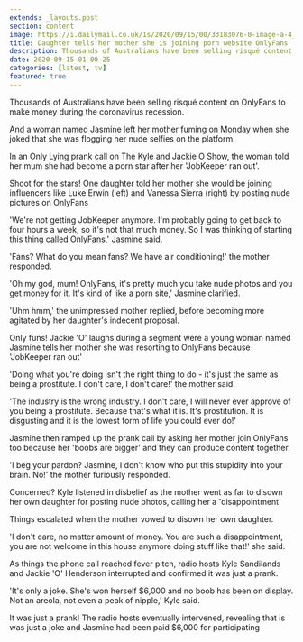 ```yaml
---
extends: _layouts.post
section: content
image: https://i.dailymail.co.uk/1s/2020/09/15/00/33183076-0-image-a-4_1600124519321.jpg 
title: Daughter tells her mother she is joining porn website OnlyFans 
description: Thousands of Australians have been selling risqué content on OnlyFans to make money during the coronavirus recession. 
date: 2020-09-15-01-00-25 
categories: [latest, tv] 
featured: true 
--- 
```

Thousands of Australians have been selling risqué content on OnlyFans to make money during the coronavirus recession.

And a woman named Jasmine left her mother fuming on Monday when she joked that she was flogging her nude selfies on the platform.

In an Only Lying prank call on The Kyle and Jackie O Show, the woman told her mum she had become a porn star after her 'JobKeeper ran out'. 

Shoot for the stars! One daughter told her mother she would be joining influencers like Luke Erwin (left) and Vanessa Sierra (right) by posting nude pictures on OnlyFans

'We're not getting JobKeeper anymore. I'm probably going to get back to four hours a week, so it's not that much money. So I was thinking of starting this thing called OnlyFans,' Jasmine said.

'Fans? What do you mean fans? We have air conditioning!' the mother responded.  

'Oh my god, mum! OnlyFans, it's pretty much you take nude photos and you get money for it. It's kind of like a porn site,' Jasmine clarified.

'Uhm hmm,' the unimpressed mother replied, before becoming more agitated by her daughter's indecent proposal.

Only funs! Jackie 'O' laughs during a segment were a young woman named Jasmine tells her mother she was resorting to OnlyFans because 'JobKeeper ran out' 

'Doing what you're doing isn't the right thing to do - it's just the same as being a prostitute. I don't care, I don't care!' the mother said. 

'The industry is the wrong industry. I don't care, I will never ever approve of you being a prostitute. Because that's what it is. It's prostitution. It is disgusting and it is the lowest form of life you could ever do!'

Jasmine then ramped up the prank call by asking her mother join OnlyFans too because her 'boobs are bigger' and they can produce content together. 

'I beg your pardon? Jasmine, I don't know who put this stupidity into your brain. No!' the mother furiously responded.

Concerned? Kyle listened in disbelief as the mother went as far to disown her own daughter for posting nude photos, calling her a 'disappointment' 

Things escalated when the mother vowed to disown her own daughter.

'I don't care, no matter amount of money. You are such a disappointment, you are not welcome in this house anymore doing stuff like that!' she said. 

As things the phone call reached fever pitch, radio hosts Kyle Sandilands and Jackie 'O' Henderson interrupted and confirmed it was just a prank. 

'It's only a joke. She's won herself $6,000 and no boob has been on display. Not an areola, not even a peak of nipple,' Kyle said.  

It was just a prank! The radio hosts eventually intervened, revealing that is was just a joke and Jasmine had been paid $6,000 for participating 

